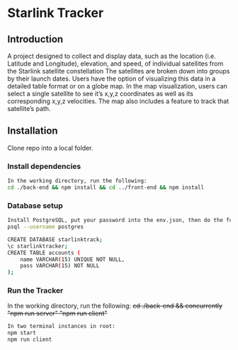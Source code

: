# Starlink Tracker

## Introduction

A project designed to collect and display data, such as the location (i.e. Latitude and Longitude), elevation, and speed, of individual satellites from the Starlink satellite constellation
The satellites are broken down into groups by their launch dates. Users have the option of visualizing this data in a detailed table format or on a globe map. In the map visualization, users
can select a single satellite to see it’s x,y,z coordinates as well as its corresponding x,y,z velocities. The map also includes a feature to track that satellite’s path.

## Installation

Clone repo into a local folder. 

### Install dependencies

```bash
In the working directory, run the following:
cd ./back-end && npm install && cd ../front-end && npm install
```
### Database setup

```bash
Install PostgreSQL, put your password into the env.json, then do the following:
psql --username postgres

CREATE DATABASE starlinktrack;
\c starlinktracker;
CREATE TABLE accounts (
    name VARCHAR(15) UNIQUE NOT NULL,
    pass VARCHAR(15) NOT NULL
);
```

### Run the Tracker


In the working directory, run the following:
~~cd ./back-end && concurrently "npm run server" "npm run client"~~
```bash
In two terminal instances in root:
npm start
npm run client
```